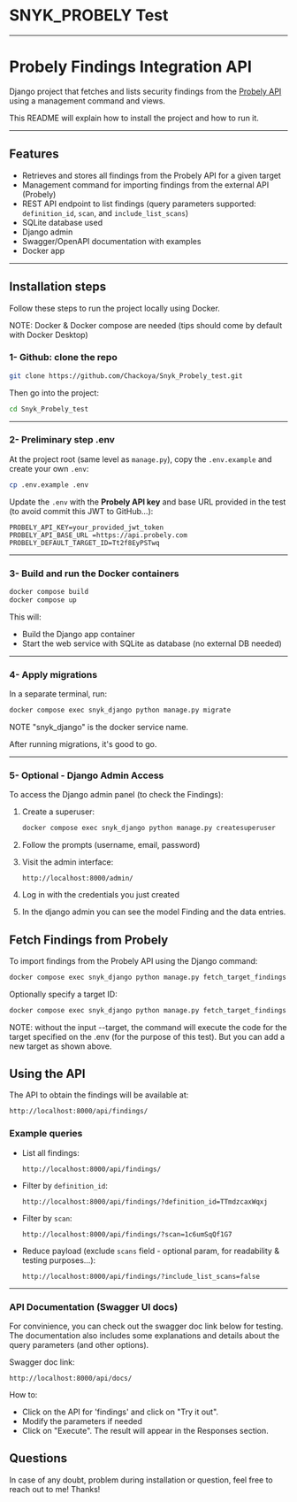 # SNYK_PROBELY Test

---

# Probely Findings Integration API

Django project that fetches and lists security findings from the [Probely API](https://developers.probely.com/) using a management command and views.

This README will explain how to install the project and how to run it.

---

## Features

- Retrieves and stores all findings from the Probely API for a given target
- Management command for importing findings from the external API (Probely)
- REST API endpoint to list findings (query parameters supported: `definition_id`, `scan`, and `include_list_scans`)
- SQLite database used
- Django admin
- Swagger/OpenAPI documentation with examples
- Docker app

---

## Installation steps

Follow these steps to run the project locally using Docker.

NOTE: Docker & Docker compose are needed (tips should come by default with Docker Desktop)

### 1- Github: clone the repo

```bash
git clone https://github.com/Chackoya/Snyk_Probely_test.git
```

Then go into the project:

```bash
cd Snyk_Probely_test
```

---

### 2- Preliminary step .env

At the project root (same level as `manage.py`), copy the `.env.example` and create your own `.env`:

```bash
cp .env.example .env
```

Update the `.env` with the **Probely API key** and base URL provided in the test (to avoid commit this JWT to GitHub...):

```env
PROBELY_API_KEY=your_provided_jwt_token
PROBELY_API_BASE_URL =https://api.probely.com
PROBELY_DEFAULT_TARGET_ID=Tt2f8EyPSTwq
```

---

### 3- Build and run the Docker containers

```bash
docker compose build
docker compose up
```

This will:

- Build the Django app container
- Start the web service with SQLite as database (no external DB needed)

---

### 4- Apply migrations

In a separate terminal, run:

```bash
docker compose exec snyk_django python manage.py migrate
```

NOTE "snyk_django" is the docker service name.

After running migrations, it's good to go.

---

### 5- Optional - Django Admin Access

To access the Django admin panel (to check the Findings):

1. Create a superuser:

   ```bash
   docker compose exec snyk_django python manage.py createsuperuser
   ```

2. Follow the prompts (username, email, password)

3. Visit the admin interface:

   ```
   http://localhost:8000/admin/
   ```

4. Log in with the credentials you just created

5. In the django admin you can see the model Finding and the data entries.

## Fetch Findings from Probely

To import findings from the Probely API using the Django command:

```bash
docker compose exec snyk_django python manage.py fetch_target_findings
```

Optionally specify a target ID:

```bash
docker compose exec snyk_django python manage.py fetch_target_findings --target=Tt2f8EyPSTwq
```

NOTE: without the input --target, the command will execute the code for the target specified on the .env (for the purpose of this test). But you can add a new target as shown above.

## Using the API

The API to obtain the findings will be available at:

```
http://localhost:8000/api/findings/
```

### Example queries

- List all findings:

  ```
  http://localhost:8000/api/findings/
  ```

- Filter by `definition_id`:

  ```
  http://localhost:8000/api/findings/?definition_id=TTmdzcaxWqxj
  ```

- Filter by `scan`:

  ```
  http://localhost:8000/api/findings/?scan=1c6umSqQf1G7
  ```

- Reduce payload (exclude `scans` field - optional param, for readability & testing purposes...):

  ```
  http://localhost:8000/api/findings/?include_list_scans=false
  ```

---

### API Documentation (Swagger UI docs)

For convinience, you can check out the swagger doc link below for testing.
The documentation also includes some explanations and details about the query parameters (and other options).

Swagger doc link:

```
http://localhost:8000/api/docs/
```

How to:

- Click on the API for 'findings' and click on "Try it out".
- Modify the parameters if needed
- Click on "Execute". The result will appear in the Responses section.

## Questions

In case of any doubt, problem during installation or question, feel free to reach out to me!
Thanks!
